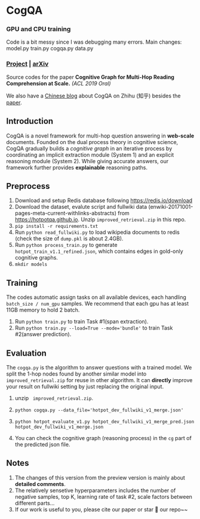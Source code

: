 # CogQA

### GPU and CPU training
Code is a bit messy since I was debugging many errors.
Main changes:
model.py
train.py
cogqa.py
data.py



### [Project](https://sites.google.com/view/cognitivegraph/) | [arXiv](https://arxiv.org/abs/1905.05460)

Source codes for the paper **Cognitive Graph for Multi-Hop Reading Comprehension at Scale.**  *(ACL 2019 Oral)* 

We also have a [Chinese blog](https://zhuanlan.zhihu.com/p/72981392) about CogQA on Zhihu (知乎) besides the [paper](https://arxiv.org/abs/1905.05460).

## Introduction

CogQA is a novel framework for multi-hop question answering in **web-scale** documents. Founded on the dual process theory in cognitive science, CogQA gradually builds a *cognitive graph* in an iterative process by coordinating an implicit extraction module (System 1) and an explicit reasoning module (System 2). While giving accurate answers, our framework further provides **explainable** reasoning paths. 

## Preprocess

1. Download and setup Redis database following https://redis.io/download
2. Download the dataset, evalute script and fullwiki data (enwiki-20171001-pages-meta-current-withlinks-abstracts) from https://hotpotqa.github.io. Unzip `improved_retrieval.zip` in this repo.
3. ``pip install -r requirements.txt``
4. Run ``python read_fullwiki.py`` to load wikipedia documents to redis (check the size of `dump.pkl` is about 2.4GB).
5. Run ``python process_train.py`` to generate `hotpot_train_v1.1_refined.json`, which contains edges in gold-only cognitive graphs.
6. ``mkdir models``

## Training

The codes automatic assign tasks on all available devices, each handling `batch_size / num_gpu` samples. We recommend that each gpu has at least 11GB memory to hold 2 batch.

1. Run `python train.py` to train Task #1(span extraction).
2. Run `python train.py --load=True --mode='bundle'` to train Task #2(answer prediction).

## Evaluation

The `cogqa.py` is the algorithm to answer questions with a trained model. We split the 1-hop nodes found by another similar model into `improved_retrieval.zip` for reuse in other algorithm. It  can **directly** improve your result on fullwiki setting by just replacing the original input.

1. unzip  ` improved_retrieval.zip`.

2. `python cogqa.py --data_file='hotpot_dev_fullwiki_v1_merge.json'`
3. `python hotpot_evaluate_v1.py hotpot_dev_fullwiki_v1_merge_pred.json hotpot_dev_fullwiki_v1_merge.json` 
4. You can check the cognitive graph (reasoning process) in the `cg` part of the predicted json file.

## Notes

1. The changes of this version from the preview version is mainly about **detailed comments**.
2. The relatively sensetive hyperparameters includes the number of  negative samples, top K, learning rate of task #2, scale factors between different parts...
3. If our work is useful to you, please cite our paper or star 🌟  our repo~~

